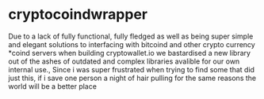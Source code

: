# cryptocoindwrapper

Due to a lack of fully functional, fully fledged as well as being super simple and elegant solutions to interfacing with bitcoind and other crypto currency *coind servers when building cryptowallet.io we bastardised a new library out of the ashes of outdated and complex libraries avalible for our own internal use., Since i was super frustrated when trying to find some that did just this, if i save one person a night of hair pulling for the same reasons the world will be a better place
